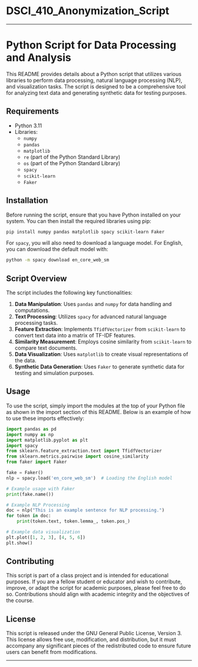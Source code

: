 # DSCI_410_Anonymization_Script

---

# Python Script for Data Processing and Analysis

This README provides details about a Python script that utilizes various libraries to perform data processing, natural language processing (NLP), and visualization tasks. The script is designed to be a comprehensive tool for analyzing text data and generating synthetic data for testing purposes.

## Requirements

- Python 3.11
- Libraries:
  - `numpy`
  - `pandas`
  - `matplotlib`
  - `re` (part of the Python Standard Library)
  - `os` (part of the Python Standard Library)
  - `spacy`
  - `scikit-learn`
  - `Faker`

## Installation

Before running the script, ensure that you have Python installed on your system. You can then install the required libraries using pip:

```bash
pip install numpy pandas matplotlib spacy scikit-learn Faker
```

For `spacy`, you will also need to download a language model. For English, you can download the default model with:

```bash
python -m spacy download en_core_web_sm
```

## Script Overview

The script includes the following key functionalities:

1. **Data Manipulation**: Uses `pandas` and `numpy` for data handling and computations.
2. **Text Processing**: Utilizes `spacy` for advanced natural language processing tasks.
3. **Feature Extraction**: Implements `TfidfVectorizer` from `scikit-learn` to convert text data into a matrix of TF-IDF features.
3. **Similarity Measurement**: Employs cosine similarity from `scikit-learn` to compare text documents.
4. **Data Visualization**: Uses `matplotlib` to create visual representations of the data.
5. **Synthetic Data Generation**: Uses `Faker` to generate synthetic data for testing and simulation purposes.

## Usage

To use the script, simply import the modules at the top of your Python file as shown in the import section of this README. Below is an example of how to use these imports effectively:

```python
import pandas as pd
import numpy as np
import matplotlib.pyplot as plt
import spacy
from sklearn.feature_extraction.text import TfidfVectorizer
from sklearn.metrics.pairwise import cosine_similarity
from faker import Faker

fake = Faker()
nlp = spacy.load('en_core_web_sm')  # Loading the English model

# Example usage with Faker
print(fake.name())

# Example NLP Processing
doc = nlp("This is an example sentence for NLP processing.")
for token in doc:
    print(token.text, token.lemma_, token.pos_)

# Example data visualization
plt.plot([1, 2, 3], [4, 5, 6])
plt.show()
```

## Contributing

This script is part of a class project and is intended for educational purposes. If you are a fellow student or educator and wish to contribute, improve, or adapt the script for academic purposes, please feel free to do so. Contributions should align with academic integrity and the objectives of the course.

## License

This script is released under the GNU General Public License, Version 3. This license allows free use, modification, and distribution, but it must accompany any significant pieces of the redistributed code to ensure future users can benefit from modifications.

---
